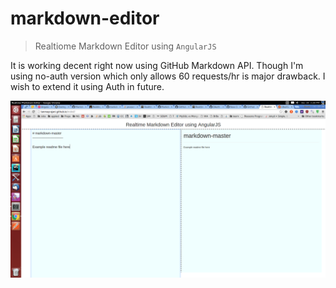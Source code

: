 # markdown-editor

> Realtiome Markdown Editor using `AngularJS` 

It is working decent right now using GitHub Markdown API. Though I'm using no-auth version which only allows 60 requests/hr is major drawback. I wish to extend it using Auth in future.

[![Screenshot](etc/screenshot.png)]()
